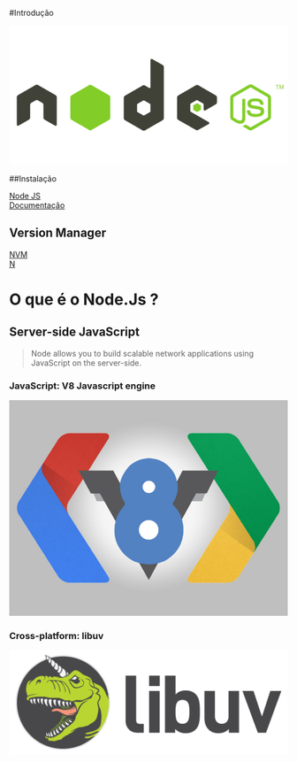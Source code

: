 #Introdução

![node](images/node.png)


##Instalação

[Node JS](https://nodejs.org/)   
[Documentação](https://nodejs.org/api/)


## Version Manager

[NVM](https://github.com/creationix/nvm)   
[N](https://github.com/tj/n)


# O que é o Node.Js ?


## Server-side JavaScript

> Node allows you to build scalable network applications using JavaScript on the server-side.


### JavaScript: V8 Javascript engine

![V8](images/v8.jpg)


### Cross-platform: libuv

![Libuv](images/libuv.png)

